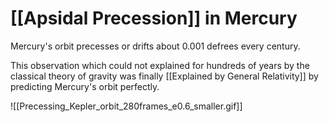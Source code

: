 # [[Apsidal Precession]] in Mercury

Mercury's orbit precesses or drifts about 0.001 defrees every century.

This observation which could not explained for hundreds of years by the classical theory of gravity was finally [[Explained by General Relativity]] by predicting Mercury's orbit perfectly.

![[Precessing_Kepler_orbit_280frames_e0.6_smaller.gif]]